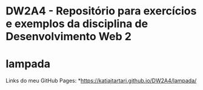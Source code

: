 # DW2A4 - Repositório para exercícios e exemplos da disciplina de Desenvolvimento Web 2

# lampada
Links do meu GitHub Pages:
*https://katiajtartari.github.io/DW2A4/lampada/

